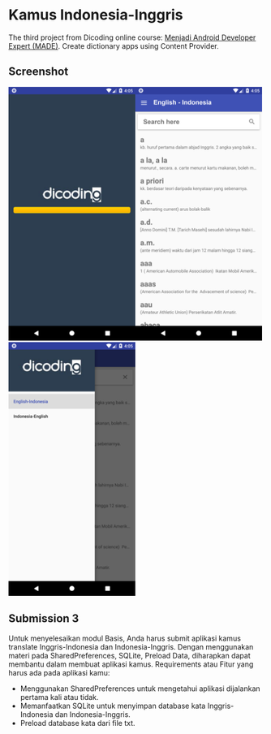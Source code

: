 # Kamus Indonesia-Inggris

The third project from Dicoding online course: [Menjadi Android Developer Expert (MADE)](https://www.dicoding.com/academies/14). Create dictionary apps using Content Provider.

## Screenshot

<img src="https://github.com/ariastro/Dicoding-MyDictionary/blob/master/Screenshot/SS%201.png" height="500"/><img src="https://github.com/ariastro/Dicoding-MyDictionary/blob/master/Screenshot/SS%202.png" height="500"><img src="https://github.com/ariastro/Dicoding-MyDictionary/blob/master/Screenshot/SS%203.png" height="500">

## Submission 3

Untuk menyelesaikan modul Basis, Anda harus submit aplikasi kamus translate Inggris-Indonesia dan Indonesia-Inggris. Dengan menggunakan materi pada SharedPreferences, SQLite, Preload Data, diharapkan dapat membantu dalam membuat aplikasi kamus. Requirements atau Fitur yang harus ada pada aplikasi kamu:

* Menggunakan SharedPreferences untuk mengetahui aplikasi dijalankan pertama kali atau tidak.
* Memanfaatkan SQLite untuk menyimpan database kata Inggris-Indonesia dan Indonesia-Inggris.
* Preload database kata dari file txt.
